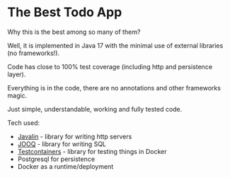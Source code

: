# The Best Todo App

Why this is the best among so many of them?

Well, it is implemented in Java 17 with the minimal use of external libraries (no frameworks!).

Code has close to 100% test coverage (including http and persistence layer).

Everything is in the code, there are no annotations and other frameworks magic.

Just simple, understandable, working and fully tested code.

Tech used:

* [Javalin](https://javalin.io) - library for writing http servers
* [JOOQ](https://www.jooq.org/) - library for writing SQL
* [Testcontainers](https://www.testcontainers.org/) - library for testing things in Docker
* Postgresql for persistence
* Docker as a runtime/deployment



